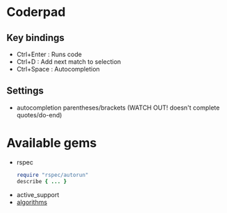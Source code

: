# Coderpad

## Key bindings

- Ctrl+Enter : Runs code
- Ctrl+D     : Add next match to selection
- Ctrl+Space : Autocompletion

## Settings

- autocompletion parentheses/brackets (WATCH OUT! doesn't complete quotes/do-end)

# Available gems

- rspec
  ```rb
  require "rspec/autorun"
  describe { ... }
  ```
- active_support
- [algorithms](https://github.com/kanwei/algorithms)
